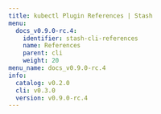 ```yaml
---
title: kubectl Plugin References | Stash
menu:
  docs_v0.9.0-rc.4:
    identifier: stash-cli-references
    name: References
    parent: cli
    weight: 20
menu_name: docs_v0.9.0-rc.4
info:
  catalog: v0.2.0
  cli: v0.3.0
  version: v0.9.0-rc.4
---
```


